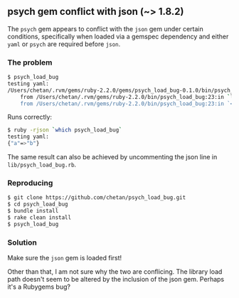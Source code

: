 ## psych gem conflict with json (~> 1.8.2)

The `psych` gem appears to conflict with the `json` gem under certain conditions, specifically when loaded via a gemspec dependency and either `yaml` or `psych` are required before `json`.


### The problem

```bash
$ psych_load_bug
testing yaml:
/Users/chetan/.rvm/gems/ruby-2.2.0/gems/psych_load_bug-0.1.0/bin/psych_load_bug:13:in `<top (required)>': private method `load' called for Psych:Module (NoMethodError)
    from /Users/chetan/.rvm/gems/ruby-2.2.0/bin/psych_load_bug:23:in `load'
    from /Users/chetan/.rvm/gems/ruby-2.2.0/bin/psych_load_bug:23:in `<main>'
```

Runs correctly:
```bash
$ ruby -rjson `which psych_load_bug`
testing yaml:
{"a"=>"b"}
```

The same result can also be achieved by uncommenting the json line in `lib/psych_load_bug.rb`.


### Reproducing

```bash
$ git clone https://github.com/chetan/psych_load_bug.git
$ cd psych_load_bug
$ bundle install
$ rake clean install
$ psych_load_bug
```


### Solution

Make sure the `json` gem is loaded first! 

Other than that, I am not sure why the two are conflicing. The library load path doesn't seem to be altered by the inclusion of the json gem. Perhaps it's a Rubygems bug?
